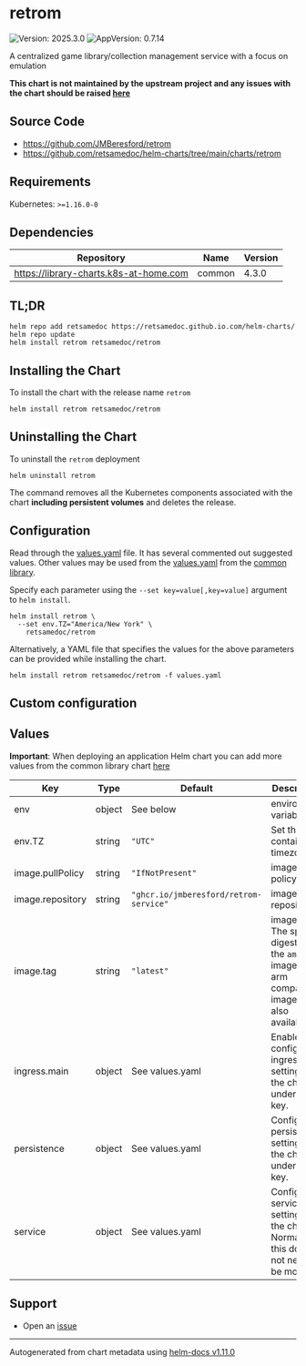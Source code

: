 # retrom

![Version: 2025.3.0](https://img.shields.io/badge/Version-2025.3.0-informational?style=flat-square) ![AppVersion: 0.7.14](https://img.shields.io/badge/AppVersion-0.7.14-informational?style=flat-square)

A centralized game library/collection management service with a focus on emulation

**This chart is not maintained by the upstream project and any issues with the chart should be raised [here](https://github.com/retsamedoc/helm-charts/issues/new/choose)**

## Source Code

* <https://github.com/JMBeresford/retrom>
* <https://github.com/retsamedoc/helm-charts/tree/main/charts/retrom>

## Requirements

Kubernetes: `>=1.16.0-0`

## Dependencies

| Repository | Name | Version |
|------------|------|---------|
| https://library-charts.k8s-at-home.com | common | 4.3.0 |

## TL;DR

```console
helm repo add retsamedoc https://retsamedoc.github.io.com/helm-charts/
helm repo update
helm install retrom retsamedoc/retrom
```

## Installing the Chart

To install the chart with the release name `retrom`

```console
helm install retrom retsamedoc/retrom
```

## Uninstalling the Chart

To uninstall the `retrom` deployment

```console
helm uninstall retrom
```

The command removes all the Kubernetes components associated with the chart **including persistent volumes** and deletes the release.

## Configuration

Read through the [values.yaml](./values.yaml) file. It has several commented out suggested values.
Other values may be used from the [values.yaml](https://github.com/bjw-s/helm-charts/tree/main/charts/library/common/values.yaml) from the [common library](https://github.com/bjw-s/helm-charts/tree/main/charts/library/common).

Specify each parameter using the `--set key=value[,key=value]` argument to `helm install`.

```console
helm install retrom \
  --set env.TZ="America/New York" \
    retsamedoc/retrom
```

Alternatively, a YAML file that specifies the values for the above parameters can be provided while installing the chart.

```console
helm install retrom retsamedoc/retrom -f values.yaml
```

## Custom configuration

## Values

**Important**: When deploying an application Helm chart you can add more values from the common library chart [here](https://github.com/bjw-s/helm-charts/tree/main/charts/library/common)

| Key | Type | Default | Description |
|-----|------|---------|-------------|
| env | object | See below | environment variables. |
| env.TZ | string | `"UTC"` | Set the container timezone |
| image.pullPolicy | string | `"IfNotPresent"` | image pull policy |
| image.repository | string | `"ghcr.io/jmberesford/retrom-service"` | image repository |
| image.tag | string | `"latest"` | image tag The specific digest is for the `amd64` image, but arm compatible images are also available. |
| ingress.main | object | See values.yaml | Enable and configure ingress settings for the chart under this key. |
| persistence | object | See values.yaml | Configure persistence settings for the chart under this key. |
| service | object | See values.yaml | Configures service settings for the chart. Normally this does not need to be modified. |

## Support

- Open an [issue](https://github.com/retsamedoc/helm-charts/issues/new/choose)

----------------------------------------------
Autogenerated from chart metadata using [helm-docs v1.11.0](https://github.com/norwoodj/helm-docs/releases/v1.11.0)
